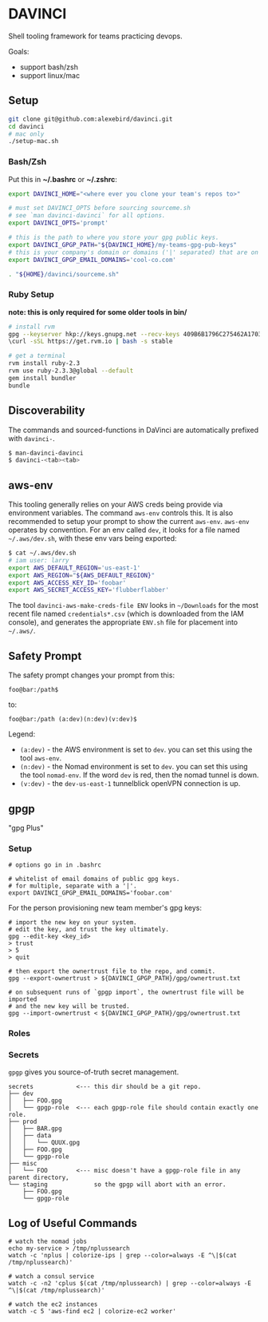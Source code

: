 DAVINCI
======

Shell tooling framework for teams practicing devops.

Goals:

- support bash/zsh
- support linux/mac

Setup
-----

```bash
git clone git@github.com:alexebird/davinci.git
cd davinci
# mac only
./setup-mac.sh
```

### Bash/Zsh

Put this in **~/.bashrc** or **~/.zshrc**:

```bash
export DAVINCI_HOME="<where ever you clone your team's repos to>"

# must set DAVINCI_OPTS before sourcing sourceme.sh
# see `man davinci-davinci` for all options.
export DAVINCI_OPTS='prompt'

# this is the path to where you store your gpg public keys.
export DAVINCI_GPGP_PATH="${DAVINCI_HOME}/my-teams-gpg-pub-keys"
# this is your company's domain or domains ('|' separated) that are on gpg pub keys
export DAVINCI_GPGP_EMAIL_DOMAINS='cool-co.com'

. "${HOME}/davinci/sourceme.sh"
```

### Ruby Setup
**note: this is only required for some older tools in bin/**

```bash
# install rvm
gpg --keyserver hkp://keys.gnupg.net --recv-keys 409B6B1796C275462A1703113804BB82D39DC0E3
\curl -sSL https://get.rvm.io | bash -s stable

# get a terminal
rvm install ruby-2.3
rvm use ruby-2.3.3@global --default
gem install bundler
bundle
```

Discoverability
---------------

The commands and sourced-functions in DaVinci are automatically prefixed with `davinci-`.

```bash
$ man-davinci-davinci
$ davinci-<tab><tab>
```

aws-env
-------

This tooling generally relies on your AWS creds being provide via environment
variables. The command `aws-env` controls this. It is also recommended to setup
your prompt to show the current `aws-env`. `aws-env` operates by convention.
For an env called `dev`, it looks for a file named `~/.aws/dev.sh`, with these
env vars being exported:

```bash
$ cat ~/.aws/dev.sh
# iam user: larry
export AWS_DEFAULT_REGION='us-east-1'
export AWS_REGION="${AWS_DEFAULT_REGION}"
export AWS_ACCESS_KEY_ID='foobar'
export AWS_SECRET_ACCESS_KEY='flubberflabber'
```

The tool `davinci-aws-make-creds-file ENV` looks in `~/Downloads` for the most recent
file named `credentials*.csv` (which is downloaded from the IAM console), and generates
the appropriate `ENV.sh` file for placement into `~/.aws/`.

Safety Prompt
-------------

The safety prompt changes your prompt from this:

```
foo@bar:/path$
```

to:

```
foo@bar:/path (a:dev)(n:dev)(v:dev)$
```

Legend:

- `(a:dev)` - the AWS environment is set to `dev`. you can set this using the tool `aws-env`.
- `(n:dev)` - the Nomad environment is set to `dev`. you can set this using the tool `nomad-env`. If the word `dev` is red, then the nomad tunnel is down.
- `(v:dev)` - the `dev-us-east-1` tunnelblick openVPN connection is up.

gpgp
----

"gpg Plus"

### Setup

```
# options go in in .bashrc

# whitelist of email domains of public gpg keys.
# for multiple, separate with a '|'.
export DAVINCI_GPGP_EMAIL_DOMAINS='foobar.com'
```

For the person provisioning new team member's gpg keys:

```
# import the new key on your system.
# edit the key, and trust the key ultimately.
gpg --edit-key <key_id>
> trust
> 5
> quit

# then export the ownertrust file to the repo, and commit.
gpg --export-ownertrust > ${DAVINCI_GPGP_PATH}/gpg/ownertrust.txt

# on subsequent runs of `gpgp import`, the ownertrust file will be imported
# and the new key will be trusted.
gpg --import-ownertrust < ${DAVINCI_GPGP_PATH}/gpg/ownertrust.txt
```

### Roles

### Secrets

`gpgp` gives you source-of-truth secret management.

```
secrets            <--- this dir should be a git repo.
├── dev
│   ├── FOO.gpg
│   └── gpgp-role  <--- each gpgp-role file should contain exactly one role.
├── prod
│   ├── BAR.gpg
│   ├── data
│   │   └── QUUX.gpg
│   ├── FOO.gpg
│   └── gpgp-role
├── misc
│   └── FOO        <--- misc doesn't have a gpgp-role file in any parent directory,
└── staging             so the gpgp will abort with an error.
    ├── FOO.gpg
    └── gpgp-role
```


Log of Useful Commands
----------------------

```
# watch the nomad jobs
echo my-service > /tmp/nplussearch
watch -c 'nplus | colorize-ips | grep --color=always -E ^\|$(cat /tmp/nplussearch)'

# watch a consul service
watch -c -n2 'cplus $(cat /tmp/nplussearch) | grep --color=always -E ^\|$(cat /tmp/nplussearch)'

# watch the ec2 instances
watch -c 5 'aws-find ec2 | colorize-ec2 worker'
```
